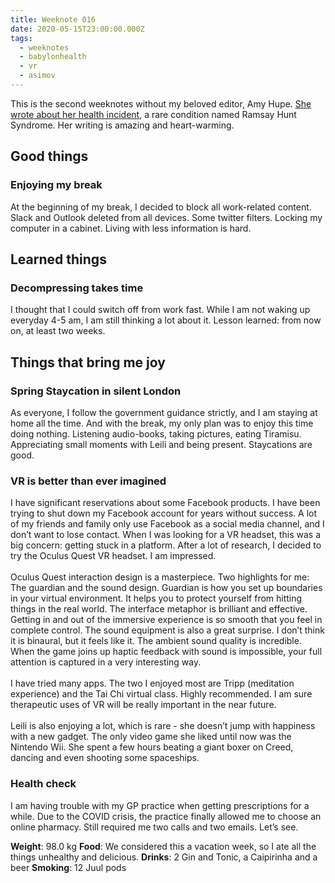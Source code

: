 ```yaml
---
title: Weeknote 016
date: 2020-05-15T23:00:00.000Z
tags:
  - weeknotes
  - babylonhealth
  - vr
  - asimov
---
```


This is the second weeknotes without my beloved editor, Amy Hupe. [She wrote about her health incident](https://amyhupe.co.uk/weeknotes/weeknote-24/), a rare condition named Ramsay Hunt Syndrome. Her writing is amazing and heart-warming. 


## Good things


### Enjoying my break

At the beginning of my break, I decided to block all work-related content. Slack and Outlook deleted from all devices. Some twitter filters. Locking my computer in a cabinet. Living with less information is hard. 


## Learned things


### Decompressing takes time

I thought that I could switch off from work fast. While I am not waking up everyday 4-5 am, I am still thinking a lot about it. Lesson learned: from now on, at least two weeks.


## Things that bring me joy


### Spring Staycation in silent London

As everyone, I follow the government guidance strictly, and I am staying at home all the time. And with the break, my only plan was to enjoy this time doing nothing. Listening audio-books, taking pictures, eating Tiramisu. Appreciating small moments with Leili and being present. Staycations are good.


### VR is better than ever imagined

I have significant reservations about some Facebook products. I have been trying to shut down my Facebook account for years without success. A lot of my friends and family only use Facebook as a social media channel, and I don’t want to lose contact. When I was looking for a VR headset, this was a big concern: getting stuck in a platform. After a lot of research, I decided to try the Oculus Quest VR headset. I am impressed.  \
 \
Oculus Quest interaction design is a masterpiece. Two highlights for me: The guardian and the sound design. Guardian is how you set up boundaries in your virtual environment. It helps you to protect yourself from hitting things in the real world. The interface metaphor is brilliant and effective. Getting in and out of the immersive experience is so smooth that you feel in complete control. The sound equipment is also a great surprise. I don’t think it is binaural, but it feels like it. The ambient sound quality is incredible. When the game joins up haptic feedback with sound is impossible, your full attention is captured in a very interesting way. \
 \
I have tried many apps. The two I enjoyed most are Tripp (meditation experience) and the Tai Chi virtual class. Highly recommended. I am sure therapeutic uses of VR will be really important in the near future.  \
 \
Leili is also enjoying a lot, which is rare - she doesn’t jump with happiness with a new gadget. The only  video game she liked until now was the Nintendo Wii. She spent a few hours beating a giant boxer on Creed, dancing and even shooting some spaceships.      


### Health check

I am having trouble with my GP practice when getting prescriptions for a while. Due to the COVID crisis, the practice finally allowed me to choose an online pharmacy. Still required me two calls and two emails. Let’s see.

**Weight**: 98.0 kg 
**Food**: We considered this a vacation week, so I ate all the things unhealthy and delicious. 
**Drinks**: 2 Gin and Tonic, a Caipirinha and a beer
**Smoking**: 12 Juul pods
